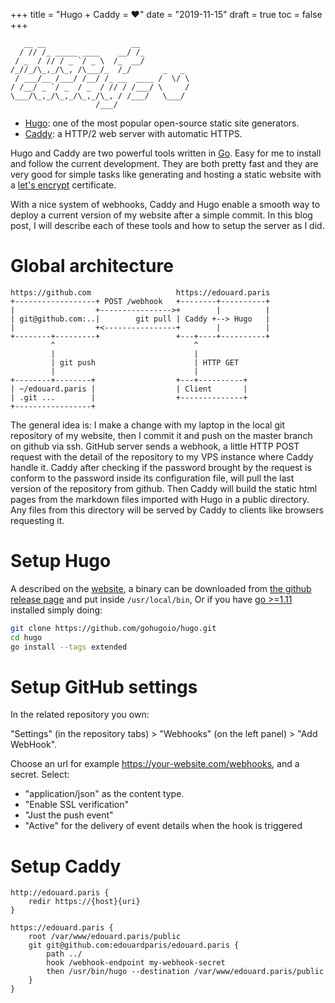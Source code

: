+++
title = "Hugo + Caddy = ❤️"
date = "2019-11-15"
draft = true
toc = false
+++

```ascii
   __ __                   __
  / // /_ _____ ____    __/ /_
 / _  / // / _ `/ _ \  /_  __/
/_//_/\_,_/\_, /\___/_  /_/       _   _
 / ___/__ /___/ /__/ /_ __  ____ /  \/ \
/ /__/ _ `/ _  / _  / // / /___/ \     /
\___/\_,_/\_,_/\_,_/\_, / /___/   \___/
                   /___/
```

* [Hugo](https://gohugo.io): one of the most popular open-source static site generators.
* [Caddy](https://caddyserver.com): a HTTP/2 web server with automatic HTTPS.

Hugo and Caddy are two powerful tools written in [Go](https://golang.org).
Easy for me to install and follow the current development.
They are both pretty fast and they are very good for simple tasks like
generating and hosting a static website with a [let's encrypt](https://letsencrypt.org)
certificate.

With a nice system of webhooks, Caddy and Hugo enable a smooth way to
deploy a current version of my website after a simple commit.
In this blog post, I will describe each of these tools and how to setup
the server as I did.

# Global architecture

```ascii
https://github.com                   https://edouard.paris
+------------------+ POST /webhook   +--------+----------+
|                  +---------------->+        |          |
| git@github.com:..|        git pull | Caddy +--> Hugo   |
|                  +<----------------+        |          |
+--------+---------+                 +---+----+----------+
         ^                               ^
         |                               |
         | git push                      | HTTP GET
         |                               |
+--------+--------+                  +---+----------+
| ~/edouard.paris |                  | Client       |
| .git ...        |                  +--------------+
+-----------------+
```

The general idea is: I make a change with my laptop in the local git
repository of my website, then I commit it and push on the master
branch on github via ssh. GitHub server sends a webhook, a little HTTP
POST request with the detail of the repository to my VPS instance where
Caddy handle it. Caddy after checking if the password brought by the
request is conform to the password inside its configuration file, will
pull the last version of the repository from github. Then Caddy will
build the static html pages from the markdown files imported with Hugo
in a public directory. Any files from this directory will be served by
Caddy to clients like browsers requesting it.

# Setup Hugo

A described on the [website](https://gohugo.io/getting-started/installing/#quick-install),
a binary can be downloaded from [the github release page](https://github.com/gohugoio/hugo/releases)
and put inside `/usr/local/bin`, Or if you have [go >=1.11](https://golang.org)
installed simply doing:

```bash
git clone https://github.com/gohugoio/hugo.git
cd hugo
go install --tags extended
```

# Setup GitHub settings

In the related repository you own:

"Settings" (in the repository tabs) > "Webhooks" (on the left panel) >
"Add WebHook".

Choose an url for example https://your-website.com/webhooks, and a
secret. Select:

- "application/json" as the content type.
- "Enable SSL verification"
- "Just the push event"
- "Active" for the delivery of event details when the hook is triggered

# Setup Caddy

```green
http://edouard.paris {
    redir https://{host}{uri}
}

https://edouard.paris {
    root /var/www/edouard.paris/public
    git git@github.com:edouardparis/edouard.paris {
        path ../
        hook /webhook-endpoint my-webhook-secret
        then /usr/bin/hugo --destination /var/www/edouard.paris/public
    }
}
```


